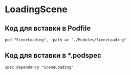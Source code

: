 # LoadingScene
## Код для вставки в Podfile
`
pod "SceneLoading", :path => "./Modules/SceneLoading"
`

## Код для вставки в  *.podspec
`
spec.dependency "SceneLoading"
`
